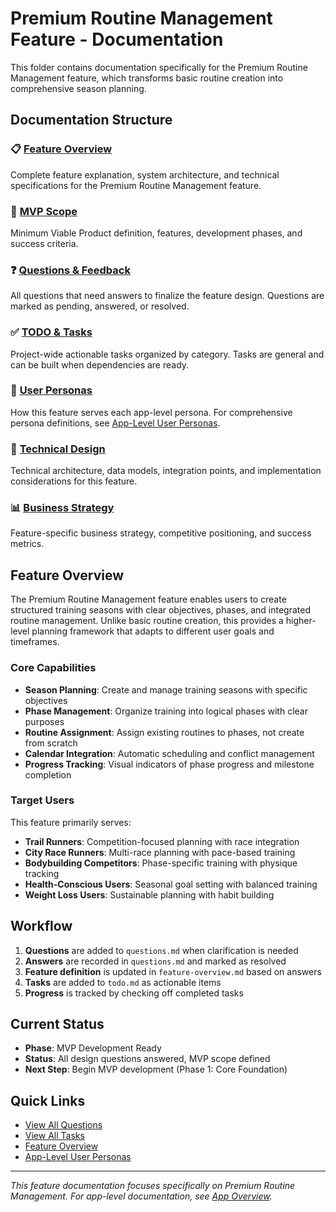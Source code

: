 # Premium Routine Management Feature - Documentation

This folder contains documentation specifically for the Premium Routine Management feature, which transforms basic routine creation into comprehensive season planning.

## Documentation Structure

### 📋 [Feature Overview](./feature-overview.md)

Complete feature explanation, system architecture, and technical specifications for the Premium Routine Management feature.

### 🎯 [MVP Scope](./mvp-scope.md)

Minimum Viable Product definition, features, development phases, and success criteria.

### ❓ [Questions & Feedback](./questions.md)

All questions that need answers to finalize the feature design. Questions are marked as pending, answered, or resolved.

### ✅ [TODO & Tasks](../../todo.md)

Project-wide actionable tasks organized by category. Tasks are general and can be built when dependencies are ready.

### 🎯 [User Personas](./user-personas.md)

How this feature serves each app-level persona. For comprehensive persona definitions, see [App-Level User Personas](../../app-overview/user-personas.md).

### 🔧 [Technical Design](./technical-design.md)

Technical architecture, data models, integration points, and implementation considerations for this feature.

### 📊 [Business Strategy](./business-strategy.md)

Feature-specific business strategy, competitive positioning, and success metrics.

## Feature Overview

The Premium Routine Management feature enables users to create structured training seasons with clear objectives, phases, and integrated routine management. Unlike basic routine creation, this provides a higher-level planning framework that adapts to different user goals and timeframes.

### Core Capabilities

- **Season Planning**: Create and manage training seasons with specific objectives
- **Phase Management**: Organize training into logical phases with clear purposes
- **Routine Assignment**: Assign existing routines to phases, not create from scratch
- **Calendar Integration**: Automatic scheduling and conflict management
- **Progress Tracking**: Visual indicators of phase progress and milestone completion

### Target Users

This feature primarily serves:

- **Trail Runners**: Competition-focused planning with race integration
- **City Race Runners**: Multi-race planning with pace-based training
- **Bodybuilding Competitors**: Phase-specific training with physique tracking
- **Health-Conscious Users**: Seasonal goal setting with balanced training
- **Weight Loss Users**: Sustainable planning with habit building

## Workflow

1. **Questions** are added to `questions.md` when clarification is needed
2. **Answers** are recorded in `questions.md` and marked as resolved
3. **Feature definition** is updated in `feature-overview.md` based on answers
4. **Tasks** are added to `todo.md` as actionable items
5. **Progress** is tracked by checking off completed tasks

## Current Status

- **Phase**: MVP Development Ready
- **Status**: All design questions answered, MVP scope defined
- **Next Step**: Begin MVP development (Phase 1: Core Foundation)

## Quick Links

- [View All Questions](./questions.md)
- [View All Tasks](./todo.md)
- [Feature Overview](./feature-overview.md)
- [App-Level User Personas](../../app-overview/user-personas.md)

---

_This feature documentation focuses specifically on Premium Routine Management. For app-level documentation, see [App Overview](../../app-overview/)._
